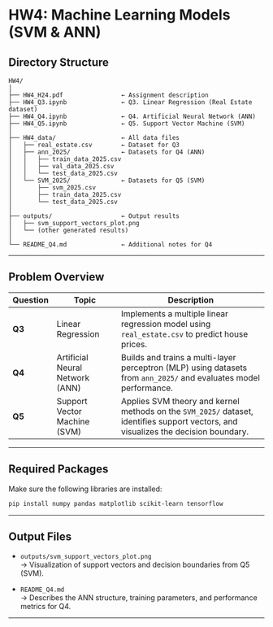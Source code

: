 # HW4: Machine Learning Models (SVM & ANN)

## Directory Structure

```
HW4/
│
├── HW4_H24.pdf                ← Assignment description
├── HW4_Q3.ipynb               ← Q3. Linear Regression (Real Estate dataset)
├── HW4_Q4.ipynb               ← Q4. Artificial Neural Network (ANN)
├── HW4_Q5.ipynb               ← Q5. Support Vector Machine (SVM)
│
├── HW4_data/                  ← All data files
│   ├── real_estate.csv        ← Dataset for Q3
│   ├── ann_2025/              ← Datasets for Q4 (ANN)
│   │   ├── train_data_2025.csv
│   │   ├── val_data_2025.csv
│   │   └── test_data_2025.csv
│   └── SVM_2025/              ← Datasets for Q5 (SVM)
│       ├── svm_2025.csv
│       ├── train_data_2025.csv
│       └── test_data_2025.csv
│
├── outputs/                   ← Output results
│   ├── svm_support_vectors_plot.png
│   └── (other generated results)
│
└── README_Q4.md               ← Additional notes for Q4
```

---

## Problem Overview

| Question | Topic | Description |
|-----------|--------|-------------|
| **Q3** | Linear Regression | Implements a multiple linear regression model using `real_estate.csv` to predict house prices. |
| **Q4** | Artificial Neural Network (ANN) | Builds and trains a multi-layer perceptron (MLP) using datasets from `ann_2025/` and evaluates model performance. |
| **Q5** | Support Vector Machine (SVM) | Applies SVM theory and kernel methods on the `SVM_2025/` dataset, identifies support vectors, and visualizes the decision boundary. |

---

## Required Packages

Make sure the following libraries are installed:

```bash
pip install numpy pandas matplotlib scikit-learn tensorflow
```

---

## Output Files

- `outputs/svm_support_vectors_plot.png`  
  → Visualization of support vectors and decision boundaries from Q5 (SVM).

- `README_Q4.md`  
  → Describes the ANN structure, training parameters, and performance metrics for Q4.

---
